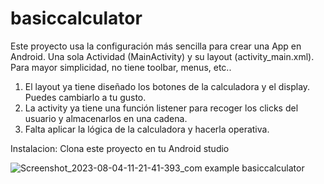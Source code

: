 # basiccalculator

Este proyecto usa la configuración más sencilla para crear una App en Android. Una sola Actividad (MainActivity) y su layout (activity_main.xml). 
Para mayor simplicidad, no tiene toolbar, menus, etc..

1) El layout ya tiene diseñado los botones de la calculadora y el display. Puedes cambiarlo a tu gusto.
2) La activity ya tiene una función listener para recoger los clicks del usuario y almacenarlos en una cadena. 
3) Falta aplicar la lógica de la calculadora y hacerla operativa.


Instalacion: Clona este proyecto en tu Android studio


![Screenshot_2023-08-04-11-21-41-393_com example basiccalculator](https://github.com/jorgehdzcurso/basiccalculator/assets/140505000/b126aa73-571b-44c1-902f-b8a2619e3092)
